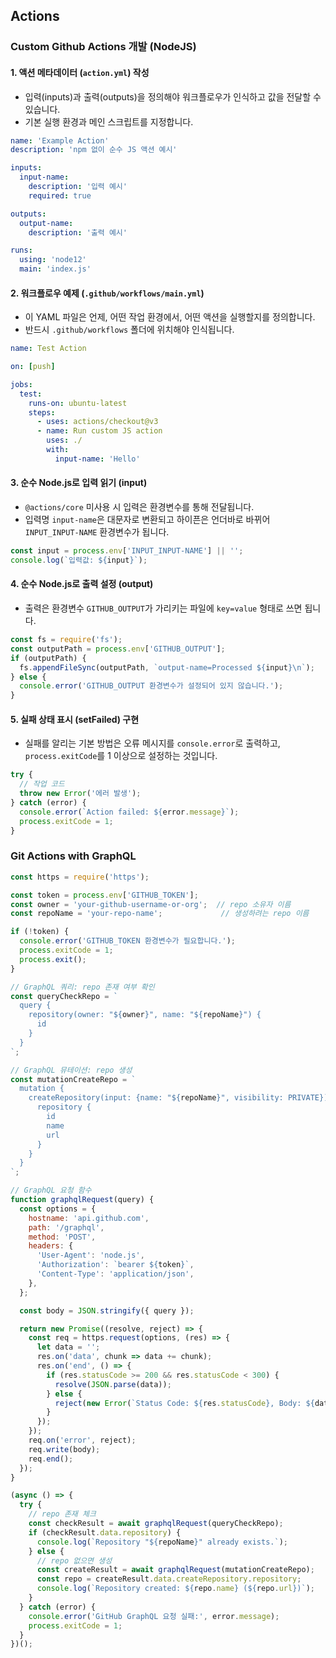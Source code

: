 
## Actions

### Custom Github Actions 개발 (NodeJS)

#### 1. 액션 메타데이터 (`action.yml`) 작성

- 입력(inputs)과 출력(outputs)을 정의해야 워크플로우가 인식하고 값을 전달할 수 있습니다.
- 기본 실행 환경과 메인 스크립트를 지정합니다.

```yaml
name: 'Example Action'
description: 'npm 없이 순수 JS 액션 예시'

inputs:
  input-name:
    description: '입력 예시'
    required: true

outputs:
  output-name:
    description: '출력 예시'

runs:
  using: 'node12'
  main: 'index.js'
```

#### 2. 워크플로우 예제 (`.github/workflows/main.yml`)

- 이 YAML 파일은 언제, 어떤 작업 환경에서, 어떤 액션을 실행할지를 정의합니다.
- 반드시 `.github/workflows` 폴더에 위치해야 인식됩니다.

```yaml
name: Test Action

on: [push]

jobs:
  test:
    runs-on: ubuntu-latest
    steps:
      - uses: actions/checkout@v3
      - name: Run custom JS action
        uses: ./
        with:
          input-name: 'Hello'
```

#### 3. 순수 Node.js로 입력 읽기 (input)

- `@actions/core` 미사용 시 입력은 환경변수를 통해 전달됩니다.
- 입력명 `input-name`은 대문자로 변환되고 하이픈은 언더바로 바뀌어 `INPUT_INPUT-NAME` 환경변수가 됩니다.

```js
const input = process.env['INPUT_INPUT-NAME'] || '';
console.log(`입력값: ${input}`);
```

#### 4. 순수 Node.js로 출력 설정 (output)

- 출력은 환경변수 `GITHUB_OUTPUT`가 가리키는 파일에 `key=value` 형태로 쓰면 됩니다.

```js
const fs = require('fs');
const outputPath = process.env['GITHUB_OUTPUT'];
if (outputPath) {
  fs.appendFileSync(outputPath, `output-name=Processed ${input}\n`);
} else {
  console.error('GITHUB_OUTPUT 환경변수가 설정되어 있지 않습니다.');
}
```

#### 5. 실패 상태 표시 (setFailed) 구현

- 실패를 알리는 기본 방법은 오류 메시지를 `console.error`로 출력하고, `process.exitCode`를 1 이상으로 설정하는 것입니다.

```js
try {
  // 작업 코드
  throw new Error('에러 발생');
} catch (error) {
  console.error(`Action failed: ${error.message}`);
  process.exitCode = 1;
}
```

### Git Actions with GraphQL

```js
const https = require('https');

const token = process.env['GITHUB_TOKEN'];
const owner = 'your-github-username-or-org';  // repo 소유자 이름
const repoName = 'your-repo-name';             // 생성하려는 repo 이름

if (!token) {
  console.error('GITHUB_TOKEN 환경변수가 필요합니다.');
  process.exitCode = 1;
  process.exit();
}

// GraphQL 쿼리: repo 존재 여부 확인
const queryCheckRepo = `
  query {
    repository(owner: "${owner}", name: "${repoName}") {
      id
    }
  }
`;

// GraphQL 뮤테이션: repo 생성
const mutationCreateRepo = `
  mutation {
    createRepository(input: {name: "${repoName}", visibility: PRIVATE}) {
      repository {
        id
        name
        url
      }
    }
  }
`;

// GraphQL 요청 함수
function graphqlRequest(query) {
  const options = {
    hostname: 'api.github.com',
    path: '/graphql',
    method: 'POST',
    headers: {
      'User-Agent': 'node.js',
      'Authorization': `bearer ${token}`,
      'Content-Type': 'application/json',
    },
  };

  const body = JSON.stringify({ query });

  return new Promise((resolve, reject) => {
    const req = https.request(options, (res) => {
      let data = '';
      res.on('data', chunk => data += chunk);
      res.on('end', () => {
        if (res.statusCode >= 200 && res.statusCode < 300) {
          resolve(JSON.parse(data));
        } else {
          reject(new Error(`Status Code: ${res.statusCode}, Body: ${data}`));
        }
      });
    });
    req.on('error', reject);
    req.write(body);
    req.end();
  });
}

(async () => {
  try {
    // repo 존재 체크
    const checkResult = await graphqlRequest(queryCheckRepo);
    if (checkResult.data.repository) {
      console.log(`Repository "${repoName}" already exists.`);
    } else {
      // repo 없으면 생성
      const createResult = await graphqlRequest(mutationCreateRepo);
      const repo = createResult.data.createRepository.repository;
      console.log(`Repository created: ${repo.name} (${repo.url})`);
    }
  } catch (error) {
    console.error('GitHub GraphQL 요청 실패:', error.message);
    process.exitCode = 1;
  }
})();
```

